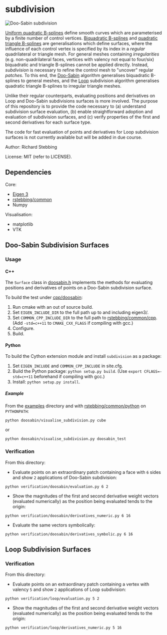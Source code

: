 subdivision
===========

![Doo-Sabin subdivision](https://github.com/rstebbing/subdivision/raw/master/README.png)

[Uniform quadratic B-splines][2] define smooth curves which are parameterised by a finite number of control vertices.
[Biquadratic B-splines][3] and [quadratic triangle B-splines][1] are generalisations which define surfaces, where the influence of each control vertex is specified by its index in a _regular_ quadrilateral or triangle mesh.
For general meshes containing _irregularities_ (e.g. non-quadrilateral faces, vertices with valency not equal to four/six) biquadratic and triangle B-splines cannot be applied directly.
Instead, _subdivision_ is necessary to refine the control mesh to "uncover" regular _patches_.
To this end, the [Doo-Sabin][5] algorithm generalises biquadratic B-splines to general meshes, and the [Loop][4] subdivision algorithm generalises quadratic triangle B-splines to irregular triangle meshes.

Unlike their regular counterparts, evaluating positions and derivatives on Loop and Doo-Sabin subdivisions surfaces is more involved.
The purpose of this repository is to provide the code necessary to (a) understand subdivision surface evaluation, (b) enable straightforward adoption and evaluation of subdivision surfaces, and (c) verify properties of the first and second derivatives for each surface type.

The code for fast evaluation of points and derivatives for Loop subdivision surfaces is not currently available but will be added in due course.

Author: Richard Stebbing

License: MIT (refer to LICENSE).

Dependencies
------------
Core:
* [Eigen 3][6]
* [rstebbing/common][7]
* Numpy

Visualisation:
* matplotlib
* VTK

Doo-Sabin Subdivision Surfaces
------------------------------
### Usage
#### C++
The `Surface` class in [doosabin.h](cpp/doosabin/include/doosabin.h) implements the methods for evaluating positions and derivatives of points on a Doo-Sabin subdivision surface.

To build the test under [cpp/doosabin](cpp/doosabin):

1. Run cmake with an out of source build.
2. Set `EIGEN_INCLUDE_DIR` to the full path up to and including eigen3/.
3. Set `COMMON_CPP_INCLUDE_DIR` to the full path to [rstebbing/common/cpp](https://github.com/rstebbing/common/tree/master/cpp).
(Add `-std=c++11` to `CMAKE_CXX_FLAGS` if compiling with gcc.)
4. Configure.
5. Build.

#### Python
To build the Cython extension module and install `subdivision` as a package:

1. Set `EIGEN_INCLUDE` and `COMMON_CPP_INCLUDE` in site.cfg.
2. Build the Python package: `python setup.py build`.
(Use `export CFLAGS=-std=c++11` beforehand if compiling with gcc.)
3. Install: `python setup.py install`.

##### Example
From the [examples](examples) directory and with [rstebbing/common/python](https://github.com/rstebbing/common/tree/master/python) on `PYTHONPATH`:
```
python doosabin/visualise_subdivision.py cube
```
or
```
python doosabin/visualise_subdivision.py doosabin_test
```

### Verification
From this directory:

- Evaluate points on an extraordinary patch containing a face with `6` sides and show `2` applications of Doo-Sabin subdivision:
```
python verification/doosabin/evaluation.py 6 2
```

- Show the magnitudes of the first and second derivative weight vectors (evaluated numerically) as the position being evaluated tends to the origin:
```
python verification/doosabin/derivatives_numeric.py 6 16
```

- Evaluate the same vectors symbolically:
```
python verification/doosabin/derivatives_symbolic.py 6 16
```

Loop Subdivision Surfaces
-------------------------
### Verification
From this directory:
- Evaluate points on an extraordinary patch containing a vertex with valency `5` and show `2` applications of Loop subdivision:
```
python verification/loop/evaluation.py 5 2
```

- Show the magnitudes of the first and second derivative weight vectors (evaluated numerically) as the position being evaluated tends to the origin:
```
python verification/loop/derivatives_numeric.py 5 16
```

[1]: http://www.cs.cmu.edu/afs/cs/user/glmiller/public/computational-geometry/15-852-F12/RelatedWork/Loop-by-Stam.pdf
[2]: http://graphics.cs.ucdavis.edu/education/CAGDNotes/CAGDNotes/Quadratic-B-Spline-Curve-Refinement/Quadratic-B-Spline-Curve-Refinement.html
[3]: http://graphics.cs.ucdavis.edu/education/CAGDNotes/CAGDNotes/Quadratic-B-Spline-Surface-Refinement/Quadratic-B-Spline-Surface-Refinement.html
[4]: http://research.microsoft.com/en-us/um/people/cloop/thesis.pdf
[5]: http://www.cs.caltech.edu/~cs175/cs175-02/resources/DS.pdf
[6]: http://eigen.tuxfamily.org
[7]: http://github.com/rstebbing/common
